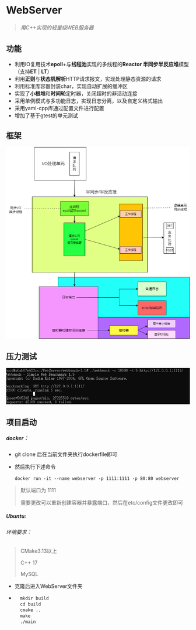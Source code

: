 # WebServer

> ###### 用C++实现的轻量级WEB服务器



## 功能

- 利用IO复用技术**epoll**+与**线程池**实现的多线程的**Reactor 半同步半反应堆**模型（支持**ET** | **LT**）
- 利用**正则**与**状态机解析**HTTP请求报文，实现处理静态资源的请求
- 利用标准库容器封装char，实现自动扩展的缓冲区
- 实现了**小根堆**和**时间轮**定时器，关闭超时的非活动连接
- 采用单例模式与多功能日志，实现日志分离，以及自定义格式输出
- 采用yaml-cpp库通过配置文件进行配置
- 增加了基于gtest的单元测试

## 框架

![webserver](webserver.png)

## 压力测试

![webbench](webbench.png)

## 项目启动

##### docker：

- git clone 后在当前文件夹执行dockerfile即可

- 然后执行下述命令

    ```
    docker run -it --name webserver -p 1111:1111 -p 80:80 webserver 
    ```

    

> 默认端口为 1111
>
> 需要更改可以重新创建容器并暴露端口，然后在etc/config文件更改即可

##### Ubuntu:

###### 环境要求：

> CMake3.13以上
>
> C++ 17
>
> MySQL

- 克隆后进入WebServer文件夹

- ```
    mkdir build
    cd build 
    cmake ..
    make
    ./main
    ```

